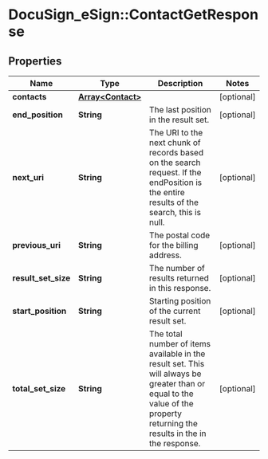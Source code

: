 # DocuSign_eSign::ContactGetResponse

## Properties
Name | Type | Description | Notes
------------ | ------------- | ------------- | -------------
**contacts** | [**Array&lt;Contact&gt;**](Contact.md) |  | [optional] 
**end_position** | **String** | The last position in the result set.  | [optional] 
**next_uri** | **String** | The URI to the next chunk of records based on the search request. If the endPosition is the entire results of the search, this is null.  | [optional] 
**previous_uri** | **String** | The postal code for the billing address. | [optional] 
**result_set_size** | **String** | The number of results returned in this response.  | [optional] 
**start_position** | **String** | Starting position of the current result set. | [optional] 
**total_set_size** | **String** | The total number of items available in the result set. This will always be greater than or equal to the value of the property returning the results in the in the response. | [optional] 


